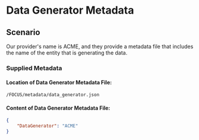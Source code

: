 # Data Generator Metadata

## Scenario

Our provider's name is ACME, and they provide a metadata file that includes the name of the entity that is generating the data.

### Supplied Metadata

#### Location of Data Generator Metadata File:

`/FOCUS/metadata/data_generator.json`

#### Content of Data Generator Metadata File:

```json
{
    "DataGenerator": "ACME"
}
```
